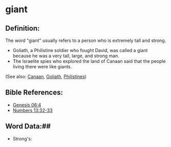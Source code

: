 # giant #

## Definition: ##

The word "giant" usually refers to a person who is extremely tall and strong.

* Goliath, a Philistine soldier who fought David, was called a giant because he was a very tall, large, and strong man.
* The Israelite spies who explored the land of Canaan said that the people living there were like giants.

(See also: [Canaan](../other/canaan.md), [Goliath](../other/goliath.md), [Philistines](../other/philistines.md))

## Bible References: ##

* [Genesis 06:4](rc://en/tn/help/gen/06/04)
* [Numbers 13:32-33](rc://en/tn/help/num/13/32)

## Word Data:##

* Strong's: 

